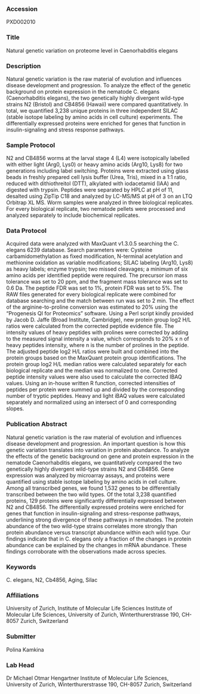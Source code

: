 ### Accession
PXD002010

### Title
Natural genetic variation on proteome level in Caenorhabditis elegans

### Description
Natural genetic variation is the raw material of evolution and influences disease development and progression. To analyze the effect of the genetic background on protein expression in the nematode C. elegans (Caenorhabditis elegans), the two genetically highly divergent wild-type strains N2 (Bristol) and CB4856 (Hawaii) were compared quantitatively. In total, we quantified 3,238 unique proteins in three independent SILAC (stable isotope labeling by amino acids in cell culture) experiments. The differentially expressed proteins were enriched for genes that function in insulin-signaling and stress response pathways.

### Sample Protocol
N2 and CB4856 worms at the larval stage 4 (L4) were isotopically labelled with either light (Arg0, Lys0) or heavy amino acids (Arg10, Lys8) for two generations including label switching. Proteins were extracted using glass beads in freshly prepared cell lysis buffer (Urea, Tris), mixed in a 1:1 ratio, reduced with dithiothreitol (DTT), alkylated with iodacetamid (IAA) and digested with trypsin. Peptides were separated by HPLC at pH of 11, desalted using ZipTip C18 and analyzed by LC-MS/MS at pH of 3 on an LTQ Orbitrap XL MS. Worm samples were analyzed in three biological replicates. For every biological replicate, two nematode pellets were processed and analyzed separately to include biochemical replicates.

### Data Protocol
Acquired data were analyzed with MaxQuant v1.3.0.5 searching the C. elegans 6239 database. Search parameters were: Cysteine carbamidomethylation as fixed modification, N-terminal acetylation and methionine oxidation as variable modifications; SILAC labeling (Arg10, Lys8) as heavy labels; enzyme trypsin; two missed cleavages; a minimum of six amino acids per identified peptide were required. The precursor ion mass tolerance was set to 20 ppm, and the fragment mass tolerance was set to 0.6 Da. The peptide FDR was set to 1%, protein FDR was set to 5%. The RAW files generated for every biological replicate were combined for database searching and the match between run was set to 2 min. The effect of the arginine-to-proline conversion was estimated to 20% using the “Progenesis QI for Proteomics” software. Using a Perl script kindly provided by Jacob D. Jaffe (Broad Institute, Cambridge), new protein group log2 H/L ratios were calculated from the corrected peptide evidence file. The intensity values of heavy peptides with prolines were corrected by adding to the measured signal intensity a value, which corresponds to 20% x n of heavy peptides intensity, where n is the number of prolines in the peptide. The adjusted peptide log2 H/L ratios were built and combined into the protein groups based on the MaxQuant protein group identifications. The protein group log2 H/L median ratios were calculated separately for each biological replicate and the median was normalized to one. Corrected peptide intensity values were also used to calculate the corrected IBAQ values. Using an in-house written R function, corrected intensities of peptides per protein were summed up and divided by the corresponding number of tryptic peptides. Heavy and light iBAQ values were calculated separately and normalized using an intersect of 0 and corresponding slopes.

### Publication Abstract
Natural genetic variation is the raw material of evolution and influences disease development and progression. An important question is how this genetic variation translates into variation in protein abundance. To analyze the effects of the genetic background on gene and protein expression in the nematode Caenorhabditis elegans, we quantitatively compared the two genetically highly divergent wild-type strains N2 and CB4856. Gene expression was analyzed by microarray assays, and proteins were quantified using stable isotope labeling by amino acids in cell culture. Among all transcribed genes, we found 1,532 genes to be differentially transcribed between the two wild types. Of the total 3,238 quantified proteins, 129 proteins were significantly differentially expressed between N2 and CB4856. The differentially expressed proteins were enriched for genes that function in insulin-signaling and stress-response pathways, underlining strong divergence of these pathways in nematodes. The protein abundance of the two wild-type strains correlates more strongly than protein abundance versus transcript abundance within each wild type. Our findings indicate that in C. elegans only a fraction of the changes in protein abundance can be explained by the changes in mRNA abundance. These findings corroborate with the observations made across species.

### Keywords
C. elegans, N2, Cb4856, Aging, Silac

### Affiliations
University of Zurich, Institute of Molecular Life Sciences
Institute of Molecular Life Sciences, University of Zurich, Winterthurerstrasse 190, CH-8057 Zurich, Switzerland

### Submitter
Polina Kamkina

### Lab Head
Dr Michael Otmar Hengartner
Institute of Molecular Life Sciences, University of Zurich, Winterthurerstrasse 190, CH-8057 Zurich, Switzerland


